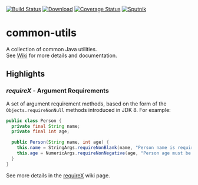 [![Build Status](https://travis-ci.org/yatechorg/common-utils.svg)](https://travis-ci.org/yatechorg/common-utils)
[![Download](https://api.bintray.com/packages/yatech/maven/common-utils/images/download.svg)](https://bintray.com/yatech/maven/common-utils/_latestVersion)
[![Coverage Status](https://coveralls.io/repos/yatechorg/common-utils/badge.svg?branch=master&service=github)](https://coveralls.io/github/yatechorg/common-utils?branch=master)
[![Sputnik](https://sputnik.ci/conf/badge)](https://sputnik.ci/app#/builds/yatechorg/common-utils)

# common-utils
A collection of common Java utilities.  
See [Wiki](https://github.com/yatechorg/common-utils/wiki) for more details and documentation.

## Highlights

### *requireX* - Argument Requirements
A set of argument requirement methods, based on the form of the `Objects.requireNonNull` methods introduced in JDK 8. For example:

```java
public class Person {
  private final String name;
  private final int age;

  public Person(String name, int age) {
    this.name = StringArgs.requireNonBlank(name, "Person name is required");
    this.age = NumericArgs.requireNonNegative(age, "Person age must be non-negative");
  }
}
```

See more details in the [requireX](https://github.com/yatechorg/common-utils/wiki/requireX---Argument-Requirements) wiki page.
